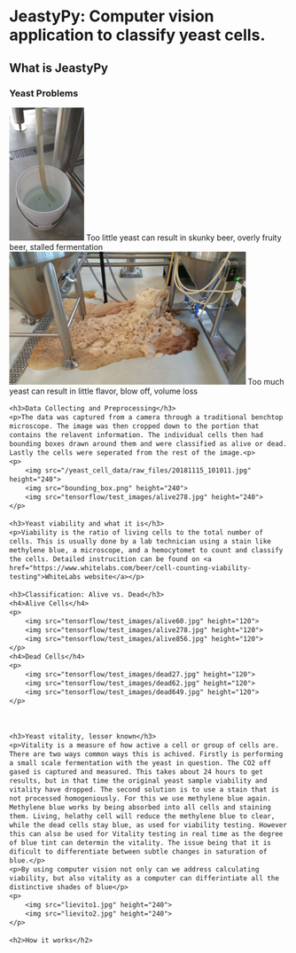 
<h1>JeastyPy: Computer vision application to classify yeast cells.</h1>
	<h2>What is JeastyPy</h2>
	<h3>Yeast Problems</h3>
	<p>
		<img src="20170218_120230.jpg" height="240" style="transfor: rotate(90deg);">
		Too little yeast can result in skunky beer, overly fruity beer, stalled fermentation
		<img src="20170209_074020.jpg" height="240">
		Too much yeast can result in little flavor, blow off, volume loss
	</p>


	<h3>Data Collecting and Preprocessing</h3>
	<p>The data was captured from a camera through a traditional benchtop microscope. The image was then cropped down to the portion that contains the relavent information. The individual cells then had bounding boxes drawn around them and were classified as alive or dead. Lastly the cells were seperated from the rest of the image.<p>
	<p>
		<img src="/yeast_cell_data/raw_files/20181115_101011.jpg" height="240">
		<img src="bounding_box.png" height="240">
		<img src="tensorflow/test_images/alive278.jpg" height="240">
	</p>

	<h3>Yeast viability and what it is</h3>
	<p>Viability is the ratio of living cells to the total number of cells. This is usually done by a lab technician using a stain like methylene blue, a microscope, and a hemocytomet to count and classify the cells. Detailed instrucition can be found on <a href="https://www.whitelabs.com/beer/cell-counting-viability-testing">WhiteLabs website</a></p>

	<h3>Classification: Alive vs. Dead</h3>
	<h4>Alive Cells</h4>
	<p>
		<img src="tensorflow/test_images/alive60.jpg" height="120">
		<img src="tensorflow/test_images/alive278.jpg" height="120">
		<img src="tensorflow/test_images/alive856.jpg" height="120">
	</p>
	<h4>Dead Cells</h4>
	<p>
		<img src="tensorflow/test_images/dead27.jpg" height="120">
		<img src="tensorflow/test_images/dead62.jpg" height="120">
		<img src="tensorflow/test_images/dead649.jpg" height="120">
	</p>



	<h3>Yeast vitality, lesser known</h3>
	<p>Vitality is a measure of how active a cell or group of cells are. There are two ways common ways this is achived. Firstly is performing a small scale fermentation with the yeast in question. The CO2 off gased is captured and measured. This takes about 24 hours to get results, but in that time the original yeast sample viability and vitality have dropped. The second solution is to use a stain that is not processed homogeniously. For this we use methylene blue again. Methylene blue works by being absorbed into all cells and staining them. Living, helathy cell will reduce the methylene blue to clear, while the dead cells stay blue, as used for viability testing. However this can also be used for Vitality testing in real time as the degree of blue tint can determin the vitality. The issue being that it is dificult to differentiate between subtle changes in saturation of blue.</p>
	<p>By using computer vision not only can we address calculating viability, but also vitality as a computer can differintiate all the distinctive shades of blue</p>
	<p>
		<img src="lievito1.jpg" height="240">
		<img src="lievito2.jpg" height="240">
	</p>
	
	<h2>How it works</h2>

